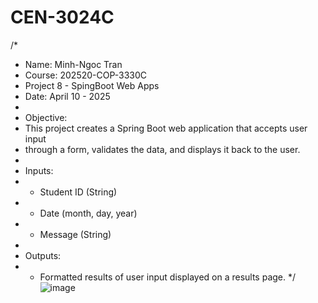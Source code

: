 # CEN-3024C
/*
 * Name: Minh-Ngoc Tran
 * Course: 202520-COP-3330C
 * Project 8 - SpingBoot Web Apps
 * Date: April 10 - 2025
 *
 * Objective:
 *   This project creates a Spring Boot web application that accepts user input
 *   through a form, validates the data, and displays it back to the user.
 *
 * Inputs:
 *   - Student ID (String)
 *   - Date (month, day, year)
 *   - Message (String)
 *
 * Outputs:
 *   - Formatted results of user input displayed on a results page.
 */
![image](https://github.com/user-attachments/assets/c07c9a00-7897-43bd-8b4c-6ef06161ea77)
